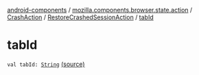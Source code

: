 [android-components](../../../index.md) / [mozilla.components.browser.state.action](../../index.md) / [CrashAction](../index.md) / [RestoreCrashedSessionAction](index.md) / [tabId](./tab-id.md)

# tabId

`val tabId: `[`String`](https://kotlinlang.org/api/latest/jvm/stdlib/kotlin/-string/index.html) [(source)](https://github.com/mozilla-mobile/android-components/blob/master/components/browser/state/src/main/java/mozilla/components/browser/state/action/BrowserAction.kt#L570)